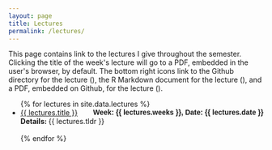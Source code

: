 ```yaml
---
layout: page
title: Lectures
permalink: /lectures/
---
```


This page contains link to the lectures I give throughout the semester. Clicking the title of the week's lecture will go to a PDF, embedded in the user's browser, by default. The bottom right icons link to the Github directory for the lecture (<i class="fab fa-github"></i>), the R Markdown document for the lecture (<i class="fab fa-r-project"></i>), and a PDF, embedded on Github, for the lecture (<i class="fas fa-file-pdf"></i>).

<ul id="archive">
	{% for lectures in site.data.lectures %}
	<li class="archiveposturl">
		<span>
			<a href="{{ site.url }}/{{ lectures.dirname }}/{{ lectures.filename }}.pdf">{{ lectures.title }}</a>
		</span>
		<strong style="font-family: 'Titillium Web', sans-serif; float:right">
			Week: {{ lectures.weeks }}, Date: {{ lectures.date }}
		</strong>
		<br>
		<span class = "postlower">
		<strong>Details:
			</strong> {{ lectures.tldr }}
		</span>
		<strong style="font-size:100%; font-family: 'Titillium Web', sans-serif; float:right">
			<a href="https://github.com/{{ site.githubdir}}/tree/master/{{ lectures.dirname }}">
				<i class="fab fa-github"></i></a>
			&nbsp;&nbsp;
			<a href="https://github.com/{{ site.githubdir}}/tree/master/{{ lectures.dirname }}/{{ lectures.filename}}.Rmd">
				<i class="fab fa-r-project"></i></a>
			&nbsp;&nbsp;
			<a href="https://github.com/{{ site.githubdir}}/blob/master/{{ lectures.dirname }}/{{ lectures.filename}}.pdf">
				<i class="fas fa-file-pdf"></i></a>
		</strong>
	</li>
	<br>
	{% endfor %}
</ul>

